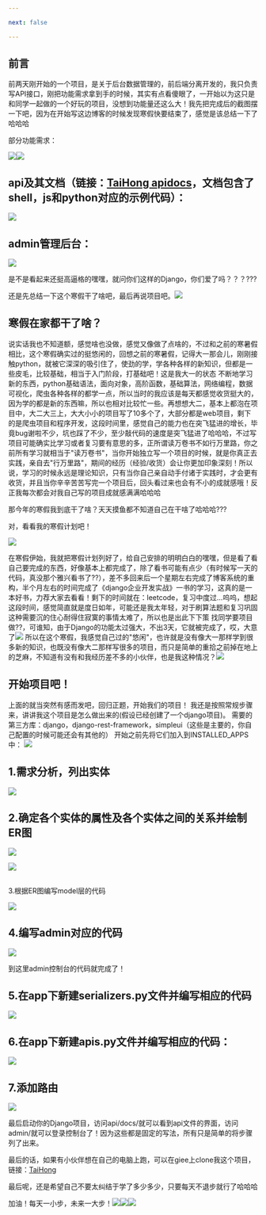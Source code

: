 ```yaml
---

next: false

---
```




<BlogInfo id="383" title="不会还有人在手写crud？？！！Django教你来做事！" author="白日梦想猿" pv=0 read_times=0 pre_cost_time="191" category="Django" tag_list="['admin', '              crud', '              drf']" create_time="2022.02.10 21:56:00" update_time="2022.07.11 10:54:00" />

## **前言**

前两天刚开始的一个项目，是关于后台数据管理的，前后端分离开发的，我只负责写API接口，刚把功能需求拿到手的时候，其实有点看傻眼了，一开始以为这只是和同学一起做的一个好玩的项目，没想到功能量还这么大！我先把完成后的截图摆一下吧，因为在开始写这边博客的时候发现寒假快要结束了，感觉是该总结一下了哈哈哈

部分功能需求：

![](http://www.lll.plus/media/image/2022/02/10/image-20220210203757-7.png)![](http://www.lll.plus/media/image/2022/02/10/image-20220210203836-8.png)

## **api及其文档（链接：[TaiHong apidocs](http://www.lll.plus:9091/api/docs/)，文档包含了shell，js和python对应的示例代码）：**

![](http://www.lll.plus/media/image/2022/02/10/image-20220210204024-9.png)

## **admin管理后台：**

![](http://www.lll.plus/media/image/2022/02/10/image-20220210204408-13.png)

是不是看起来还挺高逼格的嘿嘿，就问你们这样的Django，你们爱了吗？？？???

还是先总结一下这个寒假干了啥吧，最后再说项目吧。![](http://www.lll.plus/media/image/2022/02/10/image-20220210204636-14.gif)



## **寒假在家都干了啥？**

说实话我也不知道额，感觉啥也没做，感觉又像做了点啥的，不过和之前的寒暑假相比，这个寒假确实过的挺悠闲的，回想之前的寒暑假，记得大一那会儿，刚刚接触python，就被它深深的吸引住了，使劲的学，学各种各样的新知识，但都是一些皮毛，比较基础，相当于入门阶段，打基础吧！这是我大一的状态
不断地学习新的东西，python基础语法，面向对象，高阶函数，基础算法，网络编程，数据可视化，爬虫各种各样的都学一点，所以当时的我应该是每天都感觉收货挺大的，因为学的都是新的东西嘛，所以也相对比较忙一些。再想想大二，基本上都泡在项目中，大二大三上，大大小小的项目写了10多个了，大部分都是web项目，剩下的是爬虫项目和程序开发，这段时间里，感觉自己的能力也在突飞猛进的增长，毕竟bug谢啦不少，坑也踩了不少，至少敲代码的速度是突飞猛进了哈哈哈，不过写项目可能确实比学习或者复习要有意思的多，正所谓读万卷书不如行万里路，你之前所有学习就相当于"读万卷书"，当你开始独立写一个项目的时候，就是你真正去实践，亲自去"行万里路"，期间的经历（经验/收货）会让你更加印象深刻！所以说，学习的时候永远是理论知识，只有当你自己亲自动手付诸于实践时，才会更有收货，并且当你辛辛苦苦写完一个项目后，回头看过来也会有不小的成就感哦！反正我每次都会对我自己写的项目成就感满满哈哈哈

那今年的寒假我到底干了啥？天天摸鱼都不知道自己在干啥了哈哈哈???

对，看看我的寒假计划吧！

![](http://www.lll.plus/media/image/2022/02/10/image-20220210211021-15.png)

在寒假伊始，我就把寒假计划列好了，给自己安排的明明白白的嘿嘿，但是看了看自己要完成的东西，好像基本上都完成了，除了看书可能有点少（有时候写一天的代码，真没那个雅兴看书了??），差不多回来后一个星期左右完成了博客系统的重构，半个月左右的时间完成了《django企业开发实战》一书的学习，这真的是一本好书，力荐大家去看看！剩下的时间就在：leetcode，复习中度过...呜呜，想起这段时间，感觉简直就是度日如年，可能还是我太年轻，对于刷算法题和复习巩固这种需要沉的住心耐得住寂寞的事情太难了，所以也是出此下下策
找同学要项目做??，可谁知，由于Django的功能太过强大，不出3天，它就被完成了，哎，大意了![](http://www.lll.plus/media/image/2022/02/10/image-20220210212047-16.gif)
所以在这个寒假，我感觉自己过的"悠闲"，也许就是没有像大一那样学到很多新的知识，也既没有像大二那样写很多的项目，而只是简单的重拾之前掉在地上的芝麻，不知道有没有和我经历差不多的小伙伴，也是我这种情况？![](http://www.lll.plus/media/image/2022/02/10/image-20220210212400-17.gif)

## **开始项目吧！**

上面的就当突然有感而发吧，回归正题，开始我们的项目！
我还是按照常规步骤来，讲讲我这个项目是怎么做出来的(假设已经创建了一个django项目)。
需要的第三方库：django，django-rest-framework，simpleui（这些是主要的，你自己配置的时候可能还会有其他的）
开始之前先将它们加入到INSTALLED_APPS中：
![](http://www.lll.plus/media/image/2022/02/10/image-20220210214419-26.png)

## 1.需求分析，列出实体

![](http://www.lll.plus/media/image/2022/02/10/image-20220210213128-18.png)

## 2.确定各个实体的属性及各个实体之间的关系并绘制ER图

![](http://www.lll.plus/media/image/2022/02/10/image-20220210213236-19.png)

![](http://www.lll.plus/media/image/2022/02/10/image-20220210213253-20.png)

##  
3.根据ER图编写model层的代码

![](http://www.lll.plus/media/image/2022/02/10/image-20220210213447-21.png)

## 4.编写admin对应的代码

![](http://www.lll.plus/media/image/2022/02/10/image-20220210213701-22.png)

到这里admin控制台的代码就完成了！

## 5.在app下新建serializers.py文件并编写相应的代码

![](http://www.lll.plus/media/image/2022/02/10/image-20220210213906-23.png)

## 6.在app下新建apis.py文件并编写相应的代码：

![](http://www.lll.plus/media/image/2022/02/10/image-20220210214058-24.png)

## 7.添加路由

![](http://www.lll.plus/media/image/2022/02/10/image-20220210214208-25.png)

最后启动你的Django项目，访问api/docs/就可以看到api文件的界面，访问admin/就可以登录控制台了！因为这些都是固定的写法，所有只是简单的将步骤列了出来。

最后的话，如果有小伙伴想在自己的电脑上跑，可以在giee上clone我这个项目，链接：[TaiHong](https://gitee.com/max-LLL/bai-hong-api.git)

最后呢，还是希望自己不要太纠结于学了多少多少，只要每天不退步就行了哈哈哈

加油！每天一小步，未来一大步！![](http://www.lll.plus/media/image/2022/02/10/image-20220210215608-28.gif)![](http://www.lll.plus/media/image/2022/02/10/image-20220210215608-28.gif)![](http://www.lll.plus/media/image/2022/02/10/image-20220210215608-28.gif)





<ActionBox />
